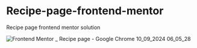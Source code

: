 # Recipe-page-frontend-mentor
Recipe page frontend mentor solution 

![Frontend Mentor _ Recipe page - Google Chrome 10_09_2024 06_05_28](https://github.com/user-attachments/assets/0baabf2c-f1cf-4ff9-80df-23123eedc6e0)
